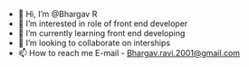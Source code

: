 - 👋 Hi, I’m @Bhargav R
- 👀 I’m interested in role of front end developer
- 🌱 I’m currently learning front end developing 
- 💞️ I’m looking to collaborate on interships
- 📫 How to reach me E-mail - Bhargav.ravi.2001@gmail.com

<!---
DoopBR/DoopBR is a ✨ special ✨ repository because its `README.md` (this file) appears on your GitHub profile.
You can click the Preview link to take a look at your changes.
--->
